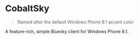 # CobaltSky
> Named after the default Windows Phone 8.1 accent color

A feature-rich, simple Bluesky client for Windows Phone 8.1.
